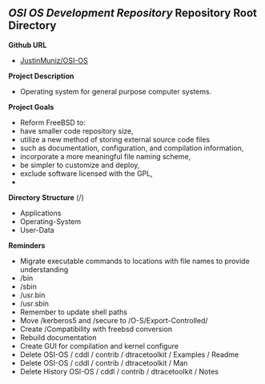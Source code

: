 _**OSI OS Development Repository**_
Repository Root Directory
--------------------------

**Github URL**
* [JustinMuniz/OSI-OS](https://github.com/JustinMuniz/OSI-OS)


**Project Description**
* Operating system for general purpose computer systems.


**Project Goals**
* Reform FreeBSD to:
 * have smaller code repository size,
 * utilize a new method of storing external source code files
  * such as documentation, configuration, and compilation information,
 * incorporate a more meaningful file naming scheme,
 * be simpler to customize and deploy,
 * exclude software licensed with the GPL,
 * 


**Directory Structure** (/)
* Applications
* Operating-System
* User-Data


**Reminders**
* Migrate executable commands to locations with file names to provide understanding
 * /bin
 * /sbin
 * /usr.bin
 * /usr.sbin
* Remember to update shell paths
* Move /kerberos5 and /secure to /O-S/Export-Controlled/
* Create /Compatibility with freebsd conversion
* Rebuild documentation
* Create GUI for compilation and kernel configure
* Delete OSI-OS / cddl / contrib / dtracetoolkit / Examples / Readme
* Delete OSI-OS / cddl / contrib / dtracetoolkit / Man
* Delete  History OSI-OS / cddl / contrib / dtracetoolkit / Notes
